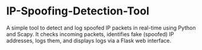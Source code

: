 # IP-Spoofing-Detection-Tool
A simple tool to detect and log spoofed IP packets in real-time using Python and Scapy. It checks incoming packets, identifies fake (spoofed) IP addresses, logs them, and displays logs via a Flask web interface.

